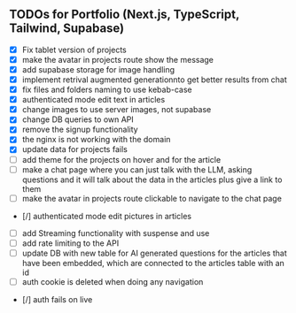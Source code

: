 
## TODOs for Portfolio (Next.js, TypeScript, Tailwind, Supabase)

- [x] Fix tablet version of projects
- [x] make the avatar in projects route show the message
- [x] add supabase storage for image handling
- [x] implement retrival augmented generationnto get better results from chat
- [x] fix files and folders naming to use kebab-case
- [x] authenticated mode edit text in articles
- [x] change images to use server images, not supabase
- [x] change DB queries to own API
- [x] remove the signup functionality
- [x] the nginx is not working with the domain
- [x] update data for projects fails
- [ ] add theme for the projects on hover and for the article
- [ ] make a chat page where you can just talk with the LLM, asking questions and it will talk about the data in the articles plus give a link to them
- [ ] make the avatar in projects route clickable to navigate to the chat page
- [/] authenticated mode edit pictures in articles
- [ ] add Streaming functionality with suspense and use
- [ ] add rate limiting to the API
- [ ] update DB with new table for AI generated questions for the articles that have been embedded, which are connected to the articles table with an id
- [ ] auth cookie is deleted when doing any navigation
- [/] auth fails on live
